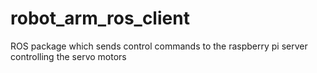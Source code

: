 # robot_arm_ros_client
ROS package which sends control commands to the raspberry pi server controlling the servo motors
